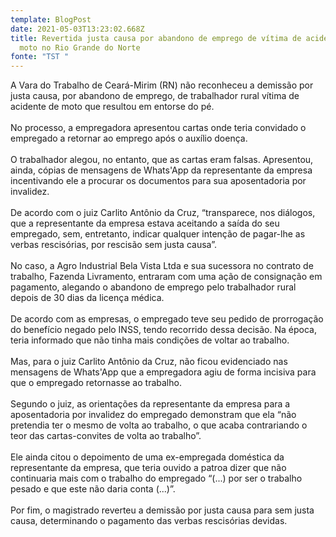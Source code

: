 ```yaml
---
template: BlogPost
date: 2021-05-03T13:23:02.668Z
title: Revertida justa causa por abandono de emprego de vítima de acidente de
  moto no Rio Grande do Norte
fonte: "TST "
---
```

A Vara do Trabalho de Ceará-Mirim (RN) não reconheceu a demissão por justa causa, por abandono de emprego, de trabalhador rural vítima de acidente de moto que resultou em entorse do pé.\
\
No processo, a empregadora apresentou cartas onde teria convidado o empregado a retornar ao emprego após o auxílio doença.\
\
O trabalhador alegou, no entanto, que as cartas eram falsas. Apresentou, ainda, cópias de mensagens de Whats'App da representante da empresa incentivando ele a procurar os documentos para sua aposentadoria por invalidez.\
\
De acordo com o juiz Carlito Antônio da Cruz, “transparece, nos diálogos, que a representante da empresa estava aceitando a saída do seu empregado, sem, entretanto, indicar qualquer intenção de pagar-lhe as verbas rescisórias, por rescisão sem justa causa”.\
\
No caso, a Agro Industrial Bela Vista Ltda e sua sucessora no contrato de trabalho, Fazenda Livramento, entraram com uma ação de consignação em pagamento, alegando o abandono de emprego pelo trabalhador rural depois de 30 dias da licença médica.\
\
De acordo com as empresas, o empregado teve seu pedido de prorrogação do benefício negado pelo INSS, tendo recorrido dessa decisão. Na época, teria informado que não tinha mais condições de voltar ao trabalho.\
\
Mas, para o juiz Carlito Antônio da Cruz, não ficou evidenciado nas mensagens de Whats'App que a empregadora agiu de forma incisiva para que o empregado retornasse ao trabalho.\
\
Segundo o juiz, as orientações da representante da empresa para a aposentadoria por invalidez do empregado demonstram que ela “não pretendia ter o mesmo de volta ao trabalho, o que acaba contrariando o teor das cartas-convites de volta ao trabalho”.\
\
Ele ainda citou o depoimento de uma ex-empregada doméstica da representante da empresa, que teria ouvido a patroa dizer que não continuaria mais com o trabalho do empregado “(...) por ser o trabalho pesado e que este não daria conta (...)”.\
\
Por fim, o magistrado reverteu a demissão por justa causa para sem justa causa, determinando o pagamento das verbas rescisórias devidas.